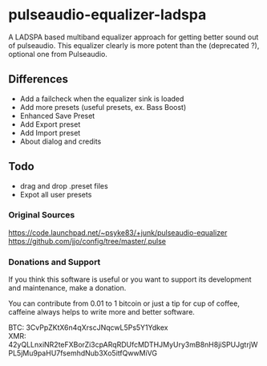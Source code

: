 # pulseaudio-equalizer-ladspa
A LADSPA based multiband equalizer approach for getting better sound out of pulseaudio.
This equalizer clearly is more potent than the (deprecated ?), optional one from Pulseaudio.

## Differences
  * Add a failcheck when the equalizer sink is loaded
  * Add more presets (useful presets, ex. Bass Boost)
  * Enhanced Save Preset
  * Add Export preset 
  * Add Import preset
  * About dialog and credits

## Todo

  * drag and drop .preset files
  * Expot all user presets

### Original Sources

https://code.launchpad.net/~psyke83/+junk/pulseaudio-equalizer  
https://github.com/jjo/config/tree/master/.pulse  

### Donations and Support

If you think this software is useful or you want to support its development and maintenance, make a donation.

You can contribute from 0.01 to 1 bitcoin or just a tip for cup of coffee, caffeine always helps to write more and better software.

BTC: 3CvPpZKtX6n4qXrscJNqcwL5Ps5Y1Ydkex  
XMR: 42yQLLnxiNR2teFXBorZi3cpARqRDUfcMDTHJMyUry3mB8nH8jiSPUJgtrjWPL5jMu9paHU7fsemhdNub3Xo5itfQwwMiVG  
